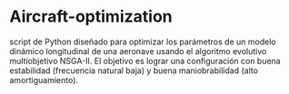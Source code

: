 # Aircraft-optimization
script de Python diseñado para optimizar los parámetros de un modelo dinámico longitudinal de una aeronave usando el algoritmo evolutivo multiobjetivo NSGA-II. El objetivo es lograr una configuración con buena estabilidad (frecuencia natural baja) y buena maniobrabilidad (alto amortiguamiento).
